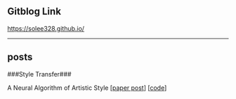 ## Gitblog Link
https://solee328.github.io/


---

## posts

###Style Transfer###

A Neural Algorithm of Artistic Style
[<a href="https://solee328.github.io/style_transfer/2022/07/12/neural-transfer_1.html" target="_blank">paper post</a>]
[<a href="https://github.com/solee328/post-code/blob/main/style_transfer/A_Neural_Style_Transfer.ipynb" target="_blank">code</a>]

<br><br>

